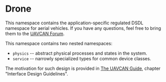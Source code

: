 # Drone

This namespace contains the application-specific regulated DSDL namespace for aerial vehicles.
If you have any questions, feel free to bring them to the [UAVCAN Forum](https://forum.uavcan.org/c/sig/drone-sig/17).

This namespace contains two nested namespaces:

- `physics` -- abstract physical processes and states in the system.
- `service` -- narrowly specialized types for common device classes.

The motivation for such design is provided in [The UAVCAN Guide](https://uavcan.org/guide),
chapter "Interface Design Guidelines".
